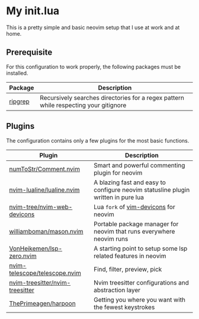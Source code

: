 # My init.lua

This is a pretty simple and basic neovim setup that I use at work and at home.

## Prerequisite

For this configuration to work properly, the following packages must be installed.

| Package | Description |
|---------|-------------|
| [ripgrep](https://github.com/BurntSushi/ripgrep) | Recursively searches directories for a regex pattern while respecting your gitignore |

## Plugins

The configuration contains only a few plugins for the most basic functions.

| Plugin | Description |
|--------|-------------|
| [numToStr/Comment.nvim](https://github.com/numToStr/Comment.nvim) | Smart and powerful commenting plugin for neovim |
| [nvim-lualine/lualine.nvim](https://github.com/nvim-lualine/lualine.nvim) | A blazing fast and easy to configure neovim statusline plugin written in pure lua |
| [nvim-tree/nvim-web-devicons](https://github.com/nvim-tree/nvim-web-devicons) | Lua `fork` of [vim-devicons](https://github.com/ryanoasis/vim-devicons) for neovim |
| [williamboman/mason.nvim](https://github.com/williamboman/mason.nvim) | Portable package manager for neovim that runs everywhere neovim runs |
| [VonHeikemen/lsp-zero.nvim](https://github.com/VonHeikemen/lsp-zero.nvim) | A starting point to setup some lsp related features in neovim |
| [nvim-telescope/telescope.nvim](https://github.com/nvim-telescope/telescope.nvim) | Find, filter, preview, pick |
| [nvim-treesitter/nvim-treesitter](https://github.com/nvim-treesitter/nvim-treesitter) | Nvim treesitter configurations and abstraction layer |
| [ThePrimeagen/harpoon](https://github.com/ThePrimeagen/harpoon) | Getting you where you want with the fewest keystrokes |
